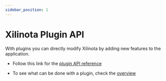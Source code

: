 ```yaml
---
sidebar_position: 1
---
```


# Xilinota Plugin API

With plugins you can directly modify Xilinota by adding new features to the application.

- Follow this link for the [plugin API reference](https://xilinotaapp.org/api/references/plugin_api/classes/xilinota.html)

- To see what can be done with a plugin, check the [overview](https://github.com/XilinJia/Xilinota/blob/dev/readme/api/index.md)